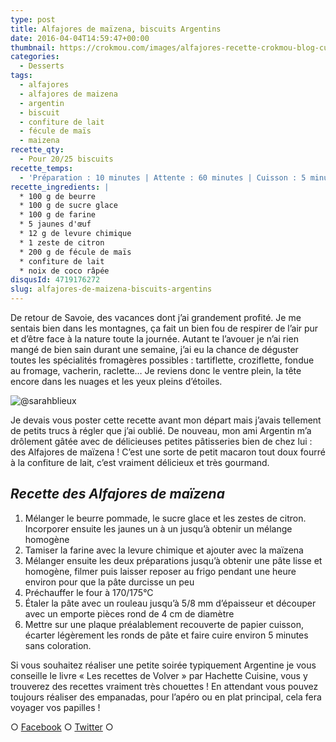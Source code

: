 ```yaml
---
type: post
title: Alfajores de maïzena, biscuits Argentins
date: 2016-04-04T14:59:47+00:00
thumbnail: https://crokmou.com/images/alfajores-recette-crokmou-blog-culinaire.jpg
categories:
  - Desserts
tags:
  - alfajores
  - alfajores de maizena
  - argentin
  - biscuit
  - confiture de lait
  - fécule de maïs
  - maizena
recette_qty:
  - Pour 20/25 biscuits
recette_temps:
  - 'Préparation : 10 minutes | Attente : 60 minutes | Cuisson : 5 minutes'
recette_ingredients: |
  * 100 g de beurre
  * 100 g de sucre glace
  * 100 g de farine
  * 5 jaunes d'œuf
  * 12 g de levure chimique
  * 1 zeste de citron
  * 200 g de fécule de maïs
  * confiture de lait
  * noix de coco râpée
disqusId: 4719176272
slug: alfajores-de-maizena-biscuits-argentins
---
```


De retour de Savoie, des vacances dont j’ai grandement profité. Je me sentais bien dans les montagnes, ça fait un bien fou de respirer de l’air pur et d’être face à la nature toute la journée. Autant te l’avouer je n’ai rien mangé de bien sain durant une semaine, j’ai eu la chance de déguster toutes les spécialités fromagères possibles : tartiflette, croziflette, fondue au fromage, vacherin, raclette… Je reviens donc le ventre plein, la tête encore dans les nuages et les yeux pleins d’étoiles.

![@sarahblieux](http://www.crokmou.com/wp-content/uploads/2016/04/12592269_1059784767422048_3039977996356596909_n.jpg)

Je devais vous poster cette recette avant mon départ mais j’avais tellement de petits trucs à régler que j’ai oublié. De nouveau, mon ami Argentin m’a drôlement gâtée avec de délicieuses petites pâtisseries bien de chez lui : des Alfajores de maïzena ! C’est une sorte de petit macaron tout doux fourré à la confiture de lait, c’est vraiment délicieux et très gourmand.

## **_Recette des Alfajores de maïzena_**

1.  Mélanger le beurre pommade, le sucre glace et les zestes de citron. Incorporer ensuite les jaunes un à un jusqu’à obtenir un mélange homogène
2.  Tamiser la farine avec la levure chimique et ajouter avec la maïzena
3.  Mélanger ensuite les deux préparations jusqu’à obtenir une pâte lisse et homogène, filmer puis laisser reposer au frigo pendant une heure environ pour que la pâte durcisse un peu
4.  Préchauffer le four à 170/175°C
5.  Étaler la pâte avec un rouleau jusqu’à 5/8 mm d’épaisseur et découper avec un emporte pièces rond de 4 cm de diamètre
6.  Mettre sur une plaque préalablement recouverte de papier cuisson, écarter légèrement les ronds de pâte et faire cuire environ 5 minutes sans coloration.

Si vous souhaitez réaliser une petite soirée typiquement Argentine je vous conseille le livre « Les recettes de Volver » par Hachette Cuisine, vous y trouverez des recettes vraiment très chouettes ! En attendant vous pouvez toujours réaliser des empanadas, pour l’apéro ou en plat principal, cela fera voyager vos papilles !

○ [Facebook](https://www.facebook.com/crokmou.blog) ○ [Twitter](https://twitter.com/Crokmou) ○
